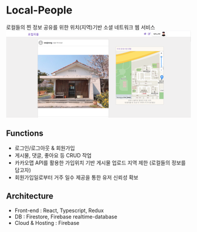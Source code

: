 # Local-People
로컬들의 찐 정보 공유를 위한 위치(지역)기반 소셜 네트워크 웹 서비스 <br/>
<img align="center" style="width:100rem; height:auto;" src="https://github.com/jeongmin1217/Local-People/blob/main/lcpp1.PNG"/>

## Functions
- 로그인/로그아웃 & 회원가입
- 게시물, 댓글, 좋아요 등 CRUD 작업
- 카카오맵 API를 활용한 가입위치 기반 게시물 업로드 지역 제한 (로컬들의 정보를 담고자)
- 회원가입일로부터 거주 일수 제공을 통한 유저 신뢰성 확보

## Architecture
- Front-end : React, Typescript, Redux
- DB : Firestore, Firebase realtime-database
- Cloud & Hosting : Firebase
